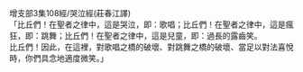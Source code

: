 增支部3集108經/哭泣經(莊春江譯)  
「比丘們！在聖者之律中，這是哭泣，即：歌唱；比丘們！在聖者之律中，這是瘋狂，即：跳舞；比丘們！在聖者之律中，這是兒童，即：過長的露齒笑。  
比丘們！因此，在這裡，對歌唱之橋的破壞、對跳舞之橋的破壞、當足以對法喜悅時，你們具念地適度微笑。」  
  
  
